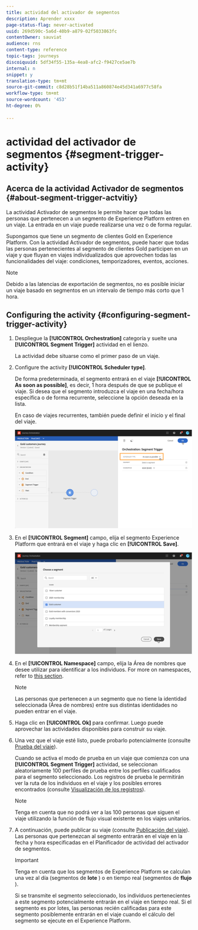 ```yaml
---
title: actividad del activador de segmentos
description: Aprender xxxx
page-status-flag: never-activated
uuid: 269d590c-5a6d-40b9-a879-02f5033863fc
contentOwner: sauviat
audience: rns
content-type: reference
topic-tags: journeys
discoiquuid: 5df34f55-135a-4ea8-afc2-f9427ce5ae7b
internal: n
snippet: y
translation-type: tm+mt
source-git-commit: c8d28b51f14ba511a860874e45d341a6977c58fa
workflow-type: tm+mt
source-wordcount: '453'
ht-degree: 0%

---
```



# actividad del activador de segmentos {#segment-trigger-activity}

## Acerca de la actividad Activador de segmentos {#about-segment-trigger-actvitiy}

La actividad Activador de segmentos le permite hacer que todas las personas que pertenecen a un segmento de Experience Platform entren en un viaje. La entrada en un viaje puede realizarse una vez o de forma regular.

Supongamos que tiene un segmento de clientes Gold en Experience Platform. Con la actividad Activador de segmentos, puede hacer que todas las personas pertenecientes al segmento de clientes Gold participen en un viaje y que fluyan en viajes individualizados que aprovechen todas las funcionalidades del viaje: condiciones, temporizadores, eventos, acciones.

>[!NOTE]
>
>Debido a las latencias de exportación de segmentos, no es posible iniciar un viaje basado en segmentos en un intervalo de tiempo más corto que 1 hora.

## Configuring the activity {#configuring-segment-trigger-activity}

1. Despliegue la **[!UICONTROL Orchestration]** categoría y suelte una **[!UICONTROL Segment Trigger]** actividad en el lienzo.

   La actividad debe situarse como el primer paso de un viaje.

1. Configure the activity **[!UICONTROL Scheduler type]**.

   De forma predeterminada, el segmento entrará en el viaje **[!UICONTROL As soon as possible]**, es decir, 1 hora después de que se publique el viaje. Si desea que el segmento introduzca el viaje en una fecha/hora específica o de forma recurrente, seleccione la opción deseada en la lista.

   En caso de viajes recurrentes, también puede definir el inicio y el final del viaje.

   ![](../assets/segment-trigger-schedule.png)

1. En el **[!UICONTROL Segment]** campo, elija el segmento Experience Platform que entrará en el viaje y haga clic en **[!UICONTROL Save]**.

   ![](../assets/segment-trigger-segment-selection.png)

1. En el **[!UICONTROL Namespace]** campo, elija la Área de nombres que desee utilizar para identificar a los individuos. For more on namespaces, refer to [this section](../event/selecting-the-namespace.md).

   >[!NOTE]
   >
   >Las personas que pertenecen a un segmento que no tiene la identidad seleccionada (Área de nombres) entre sus distintas identidades no pueden entrar en el viaje.

1. Haga clic en **[!UICONTROL Ok]** para confirmar. Luego puede aprovechar las actividades disponibles para construir su viaje.

1. Una vez que el viaje esté listo, puede probarlo potencialmente (consulte [Prueba del viaje](../building-journeys/testing-the-journey.md)).

   Cuando se activa el modo de prueba en un viaje que comienza con una **[!UICONTROL Segment Trigger]** actividad, se seleccionan aleatoriamente 100 perfiles de prueba entre los perfiles cualificados para el segmento seleccionado. Los registros de prueba le permitirán ver la ruta de los individuos en el viaje y los posibles errores encontrados (consulte [Visualización de los registros](../building-journeys/testing-the-journey.md#viewing_logs)).

   >[!NOTE]
   >
   >Tenga en cuenta que no podrá ver a las 100 personas que siguen el viaje utilizando la función de flujo visual existente en los viajes unitarios.

1. A continuación, puede publicar su viaje (consulte [Publicación del viaje](../building-journeys/publishing-the-journey.md)). Las personas que pertenezcan al segmento entrarán en el viaje en la fecha y hora especificadas en el Planificador de actividad del activador de segmentos.

   >[!IMPORTANT]
   >
   >Tenga en cuenta que los segmentos de Experience Platform se calculan una vez al día (segmentos de **lote** ) o en tiempo real (segmentos de **flujo** ).
   >
   >Si se transmite el segmento seleccionado, los individuos pertenecientes a este segmento potencialmente entrarán en el viaje en tiempo real. Si el segmento es por lotes, las personas recién calificadas para este segmento posiblemente entrarán en el viaje cuando el cálculo del segmento se ejecute en el Experience Platform.

